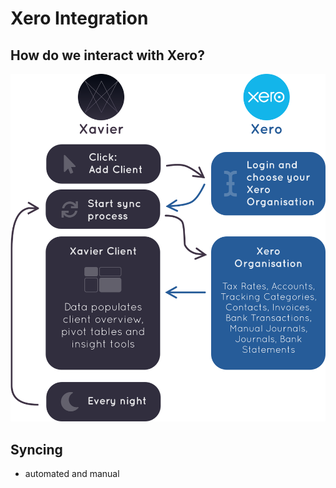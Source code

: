 # Xero Integration

## How do we interact with Xero?

![Xero Integration](./images/xero-relation-diagram.svg)

## Syncing 
- automated and manual


